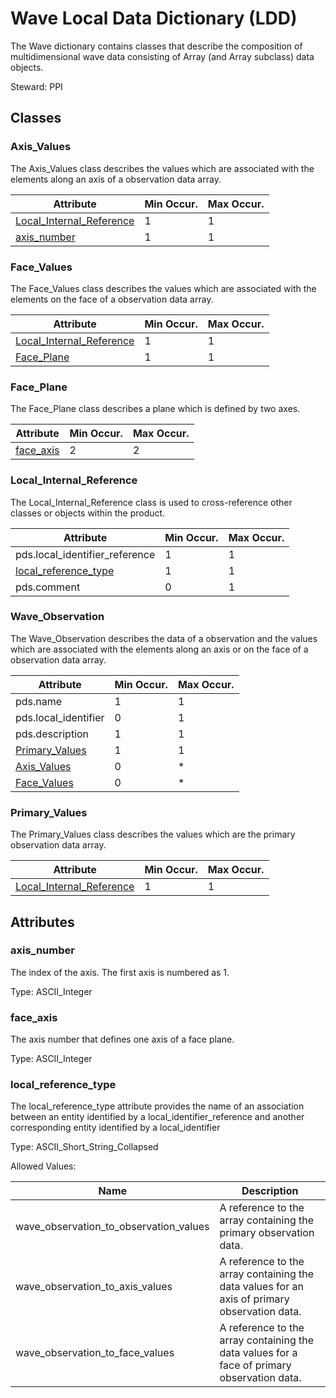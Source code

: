 # Wave Local Data Dictionary (LDD)

The Wave dictionary contains classes that describe the composition of multidimensional wave data consisting of Array (and Array subclass) data objects.

Steward: PPI

## Classes

### Axis_Values
The Axis_Values class describes the values which are associated with the elements along an axis of a observation data array.

Attribute    | Min Occur. | Max Occur.
------------ | ---------- | -----------
[Local_Internal_Reference](#Local_Internal_Reference)  | 1 | 1
[axis_number](#axis_number)  | 1          | 1

### Face_Values
The Face_Values class describes the values which are associated with the elements on the face of a observation data array.

Attribute    | Min Occur. | Max Occur.
------------ | ---------- | -----------
[Local_Internal_Reference](#Local_Internal_Reference)  | 1 | 1
[Face_Plane](#Face_Plane)   | 1          | 1

### Face_Plane
The Face_Plane class describes a plane which is defined by two axes.

Attribute    | Min Occur. | Max Occur.
------------ | ---------- | -----------
[face_axis](#face_axis)    | 2          | 2

### Local_Internal_Reference
The Local_Internal_Reference class is used to cross-reference other classes or objects within the product.

Attribute    | Min Occur. | Max Occur.
------------ | ---------- | -----------
pds.local_identifier_reference | 1 | 1
[local_reference_type](#local_reference_type)      | 1 | 1
pds.comment  | 0          | 1

### Wave_Observation
The Wave_Observation describes the data of a observation and the values which are associated with the elements along an axis or on the face of a observation data array.

Attribute    | Min Occur. | Max Occur.
------------ | ---------- | -----------
pds.name     | 1          | 1
pds.local_identifier | 0  | 1
pds.description | 1       | 1
[Primary_Values](#Primary_Values) | 1        | 1
[Axis_Values](#Axis_Values)  | 0          | *
[Face_Values](#Face_Values)  | 0          | *

### Primary_Values
The Primary_Values class describes the values which are the primary observation data array.

Attribute    | Min Occur. | Max Occur.
------------ | ---------- | -----------
[Local_Internal_Reference](#Local_Internal_Reference) | 1 | 1

## Attributes

### axis_number
The index of the axis. The first axis is numbered as 1.

Type: ASCII_Integer

### face_axis
The axis number that defines one axis of a face plane.

Type: ASCII_Integer

### local_reference_type
The local_reference_type attribute provides the name of an association between an entity identified by a local_identifier_reference and another corresponding entity identified by a local_identifier

Type: ASCII_Short_String_Collapsed

Allowed Values:

Name                                    | Description
--------------------------------------- | ----------------------------
wave_observation_to_observation_values  | A reference to the array containing the primary observation data.
wave_observation_to_axis_values         | A reference to the array containing the data values for an axis of primary observation data.
wave_observation_to_face_values         | A reference to the array containing the data values for a face of primary observation data.
